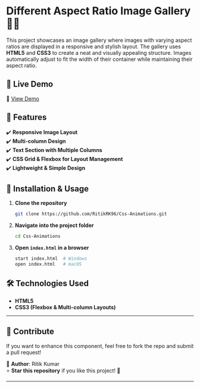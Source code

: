 # **Different Aspect Ratio Image Gallery 📸✨**

This project showcases an image gallery where images with varying aspect ratios are displayed in a responsive and stylish layout. The gallery uses **HTML5** and **CSS3** to create a neat and visually appealing structure. Images automatically adjust to fit the width of their container while maintaining their aspect ratio.

## 🚀 Live Demo

🔗 [View Demo](https://ritikrk96.github.io/Css-Animations/Different%20Aspect%20Ratio/)

## 📌 Features

✔️ **Responsive Image Layout**  
✔️ **Multi-column Design**  
✔️ **Text Section with Multiple Columns**  
✔️ **CSS Grid & Flexbox for Layout Management**  
✔️ **Lightweight & Simple Design**

## 📂 Installation & Usage

1. **Clone the repository**
   ```sh
   git clone https://github.com/RitikRK96/Css-Animations.git
   ```
2. **Navigate into the project folder**
   ```sh
   cd Css-Animations
   ```
3. **Open `index.html` in a browser**
   ```sh
   start index.html  # Windows
   open index.html   # macOS
   ```

## 🛠️ Technologies Used

- **HTML5**
- **CSS3 (Flexbox & Multi-column Layouts)**

---

## 🤝 Contribute

If you want to enhance this component, feel free to fork the repo and submit a pull request!

📌 **Author**: Ritik Kumar  
⭐ **Star this repository** if you like this project! 🚀

---
